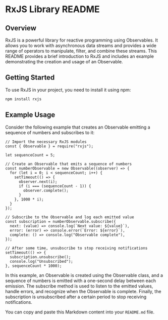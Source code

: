 # RxJS Library README

## Overview

RxJS is a powerful library for reactive programming using Observables. It allows you to work with asynchronous data streams and provides a wide range of operators to manipulate, filter, and combine these streams. This README provides a brief introduction to RxJS and includes an example demonstrating the creation and usage of an Observable.

## Getting Started

To use RxJS in your project, you need to install it using npm:

```bash
npm install rxjs
```
## Example Usage
Consider the following example that creates an Observable emitting a sequence of numbers and subscribes to it:

```
// Import the necessary RxJS modules
const { Observable } = require("rxjs");

let sequenceCount = 5;

// Create an Observable that emits a sequence of numbers
const numberObservable = new Observable((observer) => { 
  for (let i = 0; i < sequenceCount; i++) {
    setTimeout(() => {      
      observer.next(i);
      if (i === (sequenceCount - 1)) {
        observer.complete();
      }
    }, 1000 * i);
  }
});

// Subscribe to the Observable and log each emitted value
const subscription = numberObservable.subscribe({
  next: (value) => console.log(`Next value: ${value}`),
  error: (error) => console.error(`Error: ${error}`),
  complete: () => console.log("Observable complete"),
});

// After some time, unsubscribe to stop receiving notifications
setTimeout(() => {
  subscription.unsubscribe();
  console.log("Unsubscribed");
}, sequenceCount * 1000);
```

In this example, an Observable is created using the Observable class, and a sequence of numbers is emitted with a one-second delay between each emission. The subscribe method is used to listen to the emitted values, handle errors, and recognize when the Observable is complete. Finally, the subscription is unsubscribed after a certain period to stop receiving notifications.


You can copy and paste this Markdown content into your `README.md` file.
